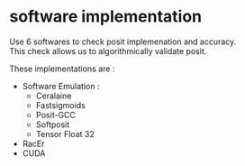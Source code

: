 # software implementation
Use 6 softwares to check posit implemenation and accuracy.  
This check allows us to algorithmically validate posit.

These implementations are :
+ Software Emulation :
  - Ceralaine
  - Fastsigmoids
  - Posit-GCC
  - Softposit
  - Tensor Float 32
+ RacEr
+ CUDA
<!-- + Flopoco (FPGA implementation of Posit) -->


